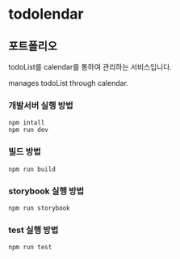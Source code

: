 # todolendar

## 포트폴리오

todoList를 calendar를 통하여 관리하는 서비스입니다.

manages todoList through calendar.

### 개발서버 실행 방법

```
npm intall
npm run dev
```

### 빌드 방법

```
npm run build
```

### storybook 실행 방법

```
npm run storybook
```

### test 실행 방법

```
npm run test
```
